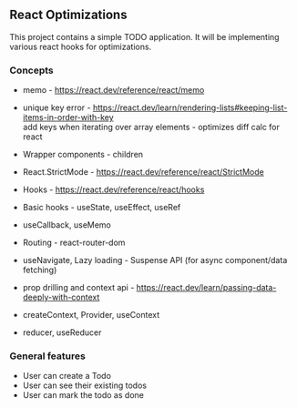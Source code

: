 ## React Optimizations

This project contains a simple TODO application.
It will be implementing various react hooks for optimizations.

### Concepts

- memo - https://react.dev/reference/react/memo

- unique key error - https://react.dev/learn/rendering-lists#keeping-list-items-in-order-with-key \
  add keys when iterating over array elements - optimizes diff calc for react

- Wrapper components - children

- React.StrictMode - https://react.dev/reference/react/StrictMode

- Hooks - https://react.dev/reference/react/hooks 
- Basic hooks - useState, useEffect, useRef

- useCallback, useMemo

- Routing - react-router-dom
- useNavigate, Lazy loading - Suspense API (for async component/data fetching)

- prop drilling and context api - https://react.dev/learn/passing-data-deeply-with-context
- createContext, Provider, useContext

- reducer, useReducer

### General features

- User can create a Todo
- User can see their existing todos
- User can mark the todo as done
